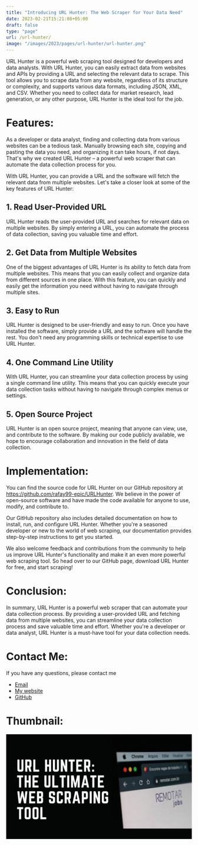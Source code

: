 ```yaml
---
title: "Introducing URL Hunter: The Web Scraper for Your Data Need"
date: 2023-02-21T15:21:08+05:00
draft: false
type: "page"
url: /url-hunter/
image: "/images/2023/pages/url-hunter/url-hunter.png"
---
```


URL Hunter is a powerful web scraping tool designed for developers and data analysts. With URL Hunter, you can easily extract data from websites and APIs by providing a URL and selecting the relevant data to scrape. This tool allows you to scrape data from any website, regardless of its structure or complexity, and supports various data formats, including JSON, XML, and CSV. Whether you need to collect data for market research, lead generation, or any other purpose, URL Hunter is the ideal tool for the job.

# Features:

As a developer or data analyst, finding and collecting data from various websites can be a tedious task. Manually browsing each site, copying and pasting the data you need, and organizing it can take hours, if not days. That's why we created URL Hunter – a powerful web scraper that can automate the data collection process for you.

With URL Hunter, you can provide a URL and the software will fetch the relevant data from multiple websites. Let's take a closer look at some of the key features of URL Hunter:

## 1. Read User-Provided URL
URL Hunter reads the user-provided URL and searches for relevant data on multiple websites. By simply entering a URL, you can automate the process of data collection, saving you valuable time and effort.

## 2. Get Data from Multiple Websites
One of the biggest advantages of URL Hunter is its ability to fetch data from multiple websites. This means that you can easily collect and organize data from different sources in one place. With this feature, you can quickly and easily get the information you need without having to navigate through multiple sites.

## 3. Easy to Run
URL Hunter is designed to be user-friendly and easy to run. Once you have installed the software, simply provide a URL and the software will handle the rest. You don't need any programming skills or technical expertise to use URL Hunter.

## 4.  One Command Line Utility
With URL Hunter, you can streamline your data collection process by using a single command line utility. This means that you can quickly execute your data collection tasks without having to navigate through complex menus or settings.

## 5. Open Source Project
URL Hunter is an open source project, meaning that anyone can view, use, and contribute to the software. By making our code publicly available, we hope to encourage collaboration and innovation in the field of data collection.


# Implementation: 
You can find the source code for URL Hunter on our GitHub repository at https://github.com/rafay99-epic/URLHunter. We believe in the power of open-source software and have made the code available for anyone to use, modify, and contribute to.

Our GitHub repository also includes detailed documentation on how to install, run, and configure URL Hunter. Whether you're a seasoned developer or new to the world of web scraping, our documentation provides step-by-step instructions to get you started.

We also welcome feedback and contributions from the community to help us improve URL Hunter's functionality and make it an even more powerful web scraping tool. So head over to our GitHub page, download URL Hunter for free, and start scraping!

# Conclusion:
In summary, URL Hunter is a powerful web scraper that can automate your data collection process. By providing a user-provided URL and fetching data from multiple websites, you can streamline your data collection process and save valuable time and effort. Whether you're a developer or data analyst, URL Hunter is a must-have tool for your data collection needs.

# Contact Me:
If you have any questions, please contact me 
- [Email](mailto:99marafay@gmail.com)
- [My website](https://rafay99.info)
- [GitHub](github.com/rafay99-epic) 

# Thumbnail:
![image](/images/2023/pages/url-hunter/url-hunter.png)

